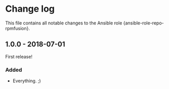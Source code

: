 # Change log

This file contains all notable changes to the Ansible role {ansible-role-repo-rpmfusion}.

## 1.0.0 - 2018-07-01

First release!

### Added
- Everything. ;)
